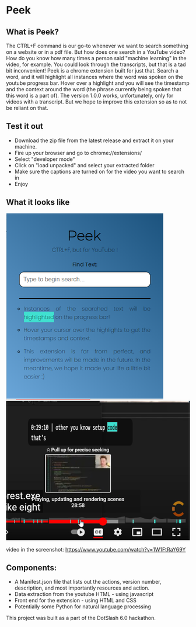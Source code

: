 # Peek

## What is Peek?

The CTRL+F command is our go-to whenever we want to search something on a website or in a pdf file. But how does one search in a YouTube video? How do you know how many times a person said "machine learning" in the video, for example. You could look through the transcripts, but that is a tad bit inconvenient! 
Peek is a chrome extension built for just that. Search a word, and it will highlight all instances where the word was spoken on the youtube progress bar. Hover over a highlight and you will see the timestamp and the context around the word (the phrase currently being spoken that this word is a part of).
The version 1.0.0 works, unfortunately, only for videos with a transcript. But we hope to improve this extension so as to not be reliant on that.

## Test it out

* Download the zip file from the latest release and extract it on your machine.
* Fire up your browser and go to chrome://extensions/
* Select "developer mode"
* Click on "load unpacked" and select your extracted folder
* Make sure the captions are turned on for the video you want to search in
* Enjoy

## What it looks like

![extension_popup](./images/extensionpopup.png)  
![context_screenshot](./images/contextscreenshot.png)

video in the screenshot:
https://www.youtube.com/watch?v=1W1FtRaY69Y



## Components:
<ul>
<li>A Manifest.json file that lists out the actions, version number, description, and most importantly resources and action.</li>
<li>Data extraction from the youtube HTML - using javascript</li>
<li>Front end for the extension - using HTML and CSS</li>
<li>Potentially some Python for natural language processing</li>
</ul>

This project was built as a part of the DotSlash 6.0 hackathon.



